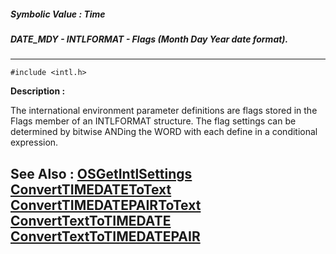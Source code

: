 ##### Symbolic Value : Time
##### DATE_MDY - INTLFORMAT - Flags (Month Day Year date format).
---
```
#include <intl.h>
```
**Description :**

The international environment parameter definitions are flags stored in the 
Flags member of an INTLFORMAT structure. The flag settings can be determined by 
bitwise ANDing the WORD with each define in a conditional expression.

**See Also :**
[OSGetIntlSettings](/reference/Func/OSGetIntlSettings)
[ConvertTIMEDATEToText](/reference/Func/ConvertTIMEDATEToText)
[ConvertTIMEDATEPAIRToText](/reference/Func/ConvertTIMEDATEPAIRToText)
[ConvertTextToTIMEDATE](/reference/Func/ConvertTextToTIMEDATE)
[ConvertTextToTIMEDATEPAIR](/reference/Func/ConvertTextToTIMEDATEPAIR)
---

